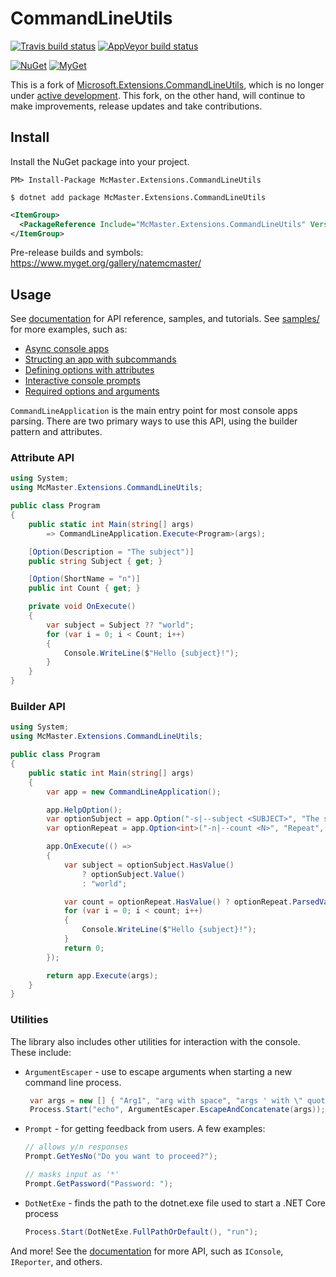 CommandLineUtils
================

[![Travis build status][travis-badge]](https://travis-ci.org/natemcmaster/CommandLineUtils/branches)
[![AppVeyor build status][appveyor-badge]](https://ci.appveyor.com/project/natemcmaster/CommandLineUtils/branch/master)

[travis-badge]: https://img.shields.io/travis/natemcmaster/CommandLineUtils/master.svg?label=travis&style=flat-square
[appveyor-badge]: https://img.shields.io/appveyor/ci/natemcmaster/CommandLineUtils/master.svg?label=appveyor&style=flat-square

[![NuGet][main-nuget-badge]][main-nuget] [![MyGet][main-myget-badge]][main-myget]

[main-nuget]: https://www.nuget.org/packages/McMaster.Extensions.CommandLineUtils/
[main-nuget-badge]: https://img.shields.io/nuget/v/McMaster.Extensions.CommandLineUtils.svg?style=flat-square&label=nuget
[main-myget]: https://www.myget.org/feed/natemcmaster/package/nuget/McMaster.Extensions.CommandLineUtils
[main-myget-badge]: https://img.shields.io/www.myget/natemcmaster/vpre/McMaster.Extensions.CommandLineUtils.svg?style=flat-square&label=myget


This is a fork of [Microsoft.Extensions.CommandLineUtils](https://github.com/aspnet/Common), which is no longer under [active development](https://github.com/aspnet/Common/issues/257). This fork, on the other hand, will continue to make improvements, release updates and take contributions.

## Install

Install the NuGet package into your project.

```
PM> Install-Package McMaster.Extensions.CommandLineUtils
```
```
$ dotnet add package McMaster.Extensions.CommandLineUtils
```
```xml
<ItemGroup>
  <PackageReference Include="McMaster.Extensions.CommandLineUtils" Version="2.2.5" />
</ItemGroup>
```

Pre-release builds and symbols: https://www.myget.org/gallery/natemcmaster/

## Usage

See [documentation](https://natemcmaster.github.io/CommandLineUtils/) for API reference, samples, and tutorials.
See [samples/](./docs/samples/) for more examples, such as:

 - [Async console apps](./docs/samples/helloworld-async/)
 - [Structing an app with subcommands](./docs/samples/subcommands/)
 - [Defining options with attributes](./docs/samples/attributes/)
 - [Interactive console prompts](./docs/samples/interactive-prompts/)
 - [Required options and arguments](./docs/samples/validation/)

`CommandLineApplication` is the main entry point for most console apps parsing. There are two primary ways to use this API, using the builder pattern and attributes.

### Attribute API

```c#
using System;
using McMaster.Extensions.CommandLineUtils;

public class Program
{
    public static int Main(string[] args)
        => CommandLineApplication.Execute<Program>(args);

    [Option(Description = "The subject")]
    public string Subject { get; }

    [Option(ShortName = "n")]
    public int Count { get; }

    private void OnExecute()
    {
        var subject = Subject ?? "world";
        for (var i = 0; i < Count; i++)
        {
            Console.WriteLine($"Hello {subject}!");
        }
    }
}
```

### Builder API


```c#
using System;
using McMaster.Extensions.CommandLineUtils;

public class Program
{
    public static int Main(string[] args)
    {
        var app = new CommandLineApplication();

        app.HelpOption();
        var optionSubject = app.Option("-s|--subject <SUBJECT>", "The subject", CommandOptionType.SingleValue);
        var optionRepeat = app.Option<int>("-n|--count <N>", "Repeat", CommandOptionType.SingleValue);

        app.OnExecute(() =>
        {
            var subject = optionSubject.HasValue()
                ? optionSubject.Value()
                : "world";

            var count = optionRepeat.HasValue() ? optionRepeat.ParsedValue : 1;
            for (var i = 0; i < count; i++)
            {
                Console.WriteLine($"Hello {subject}!");
            }
            return 0;
        });

        return app.Execute(args);
    }
}

```

### Utilities

The library also includes other utilities for interaction with the console. These include:

- `ArgumentEscaper` - use to escape arguments when starting a new command line process.
    ```c#
     var args = new [] { "Arg1", "arg with space", "args ' with \" quotes" };
     Process.Start("echo", ArgumentEscaper.EscapeAndConcatenate(args));
    ```
 - `Prompt` - for getting feedback from users. A few examples:
    ```c#
    // allows y/n responses
    Prompt.GetYesNo("Do you want to proceed?");

    // masks input as '*'
    Prompt.GetPassword("Password: ");
    ```
 - `DotNetExe` - finds the path to the dotnet.exe file used to start a .NET Core process
    ```c#
    Process.Start(DotNetExe.FullPathOrDefault(), "run");
    ```

And more! See the [documentation](https://natemcmaster.github.io/CommandLineUtils/) for more API, such as `IConsole`, `IReporter`, and others.
